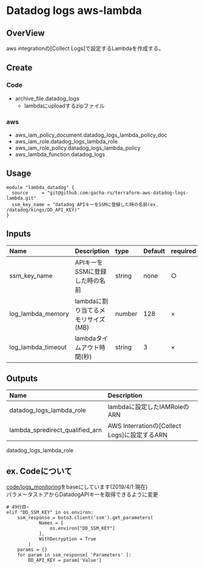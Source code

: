 # Datadog logs aws-lambda

## OverView
aws integrationの[Collect Logs]で設定するLambdaを作成する。  

## Create
### Code
- archive_file.datadog_logs
  - lambdaにuploadするzipファイル

### aws
- aws_iam_policy_document.datadog_logs_lambda_policy_doc
- aws_iam_role.datadog_logs_lambda_role
- aws_iam_role_policy.datadog_logs_lambda_policy
- aws_lambda_function.datadog_logs


## Usage

```
module "lambda_datadog" {
  source     = "git@github.com:gacha-ru/terraform-aws-datadog-logs-lambda.git"
  ssm_key_name = "datadog APIキーをSSMに登録した時の名前(ex. /datadog/kings/DD_API_KEY)"
}
```

## Inputs
|Name|Description|type|Default|required|
|:--|:--|:--|:--|:--|
|ssm_key_name|APIキーをSSMに登録した時の名前|string|none|○|
|log_lambda_memory|lambdaに割り当てるメモリサイズ(MB)|number|128|×|
|log_lambda_timeout|lambdaタイムアウト時間(秒)|string|3|×|

## Outputs
|Name|Description|
|:--|:--|
|datadog_logs_lambda_role|lambdaに設定したIAMRoleのARN|
|lambda_spredirect_qualified_arn|AWS Interrationの[Collect Logs]に設定するARN|
datadog_logs_lambda_role

## ex. Codeについて
[code/logs_monitoring](https://github.com/DataDog/datadog-serverless-functions/tree/master/aws/logs_monitoring)をbaseにしています(2019/4/1 現在)  
パラメータストアからDatadogAPIキーを取得できるように変更

```
# 49行目~
elif "DD_SSM_KEY" in os.environ:
    ssm_response = boto3.client('ssm').get_parameters(
            Names = [
                os.environ["DD_SSM_KEY"]
            ],
            WithDecryption = True
        )
    params = {}
    for param in ssm_response[ 'Parameters' ]:
        DD_API_KEY = param['Value']
```
